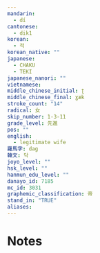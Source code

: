 ```yaml
---
mandarin:
  - dí
cantonese:
  - dik1
korean:
  - 적
korean_native: ""
japanese:
  - CHAKU
  - TEKI
japanese_nanori: ""
vietnamese:
middle_chinese_initial: ʈ
middle_chinese_final: ɣæk
stroke_count: "14"
radical: 女
skip_number: 1-3-11
grade_level: 先進
pos: ""
english:
  - legitimate wife
羅馬字: dag
韓文: 닥
joyo_level: ""
hsk_level: ""
hanmun_edu_level: ""
danayo_id: 7185
mc_id: 3031
graphemic_classification: 帝
stand_in: "TRUE"
aliases:
---
```


# Notes

